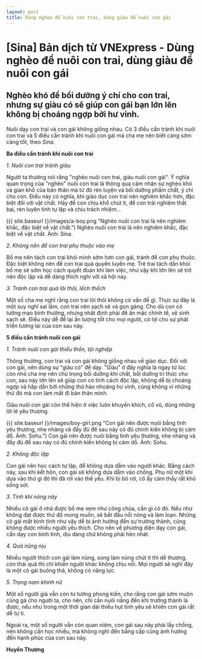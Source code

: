 ```yaml
---
layout: post
title: Dùng nghèo để nuôi con trai, dùng giàu để nuôi con gái
---
```


# [Sina] Bản dịch từ VNExpress - Dùng nghèo để nuôi con trai, dùng giàu để nuôi con gái

## Nghèo khó để bồi dưỡng ý chí cho con trai, nhưng sự giàu có sẽ giúp con gái bạn lớn lên không bị choáng ngợp bởi hư vinh.

Nuôi dạy con trai và con gái không giống nhau. Có 3 điều cần tránh khi nuôi con trai và 5 điều cần tránh khi nuôi con gái mà cha mẹ nên biết càng sớm càng tốt, theo _Sina._

**Ba điều cần tránh khi nuôi con trai**

_1\. Nuôi con trai tránh giàu_

Người ta thường nói rằng "nghèo nuôi con trai, giàu nuôi con gái".  Ý nghĩa quan trọng của "nghèo" nuôi con trai là thông qua cảm nhận sự nghèo khó và gian khổ của bản thân mà từ đó rèn luyện và bồi dưỡng phẩm chất, ý chí cho con. Điều này có nghĩa, khi giáo dục con trai nên nghiêm khắc hơn, đặc biệt đối với vật chất. Hãy để con chịu khổ chút ít, để con trải nghiệm thất bại, rèn luyện tính tự lập và chịu trách nhiệm...

({{ site.baseurl }}/images/a-boy.png "Nghèo nuôi con trai là nên nghiêm khắc, đặc biệt về vật chất.")
Nghèo nuôi con trai là nên nghiêm khắc, đặc biệt về vật chất. Ảnh: Sina.

_2\. Không nên để con trai phụ thuộc vào mẹ_

Bố mẹ nên tách con trai khỏi mình sớm hơn con gái, tránh để con phụ thuộc. Đặc biệt không nên để con trai quá quyến luyến mẹ. Trẻ trai tách dần khỏi bố mẹ sẽ sớm học cách quyết đoán khi làm việc, như vậy khi lớn lên sẽ trở nên độc lập và dễ dàng thích nghi với xã hội này.

_3\. Tránh con trai quá lôi thôi, lếch thếch_

Một số cha mẹ nghĩ rằng con trai lôi thôi không có vấn đề gì. Thực sự đây là một suy nghĩ sai lầm, con trai nên sạch sẽ và gọn gàng. Cho dù con có tướng mạo bình thường, nhưng nhất định phải để ăn mặc chỉnh tề, vệ sinh sạch sẽ. Điều này dễ để lại ấn tượng tốt cho mọi người, có lợi cho sự phát triển tương lai của con sau này.

**5 điều cần tránh nuôi con gái**

_1\. Tránh nuôi con gái thiếu thốn, tội nghiệp_

Thông thường, con trai và con gái không giống nhau về giáo dục. Đối với con gái, nên dùng sự "giàu có" để dạy. "Giàu" ở đây nghĩa là ngay từ lúc còn nhỏ cha mẹ nên chú trọng bồi dưỡng khí chất, bồi dưỡng tri thức cho con, sau này lớn lên sẽ giúp con có tính cách độc lập, không dễ bị choáng ngợp và hấp dẫn bởi những thứ hào nhoáng hư vinh, cũng không vì những thứ đó mà con làm mất đi bản thân mình.

Giàu nuôi con gái còn thể hiện ở việc luôn khuyến khích, cổ vũ, dùng những lời lẽ yêu thương.

 ({{ site.baseurl }}/images/boy-girl.png "Con gái nên được nuôi bằng tình yêu thương, nhẹ nhàng và đầy đủ để sau này có đủ chính kiến không bị cám dỗ. Ảnh: Sohu.")
Con gái nên được nuôi bằng tình yêu thương, nhẹ nhàng và đầy đủ để sau này có đủ chính kiến không bị cám dỗ. Ảnh: Sohu.

_2\. Không độc lập_

Con gái nên học cách tự lập, để không dựa dẫm vào người khác. Bằng cách này, sau khi kết hôn, con gái sẽ không dựa dẫm vào chồng. Phụ nữ một khi dựa vào thứ gì đó thì đã rơi vào thế yếu. Khi bị bỏ rơi, cô ấy cảm thấy rất khó sống sót. 

_3\. Tính khí nóng nảy_

Nhiều cô gái ở nhà được bố mẹ xem như công chúa, cần gì có đó. Nếu như không đạt được thứ đồ mong muốn, sẽ bắt đầu nổi nóng và làm loạn. Những cô gái mất bình tĩnh như vậy dễ bị ảnh hưởng đến sự trưởng thành, cũng không được nhiều người yêu thích. Cho nên về phương diện dạy con gái, cần dạy con bình tĩnh, dịu dàng chứ không phải hèn nhát.

_4\. Quá nũng nịu_

Nhiều người thích con gái làm nũng, song làm nũng chút ít thì dễ thương, còn thái quá thì chỉ khiến người khác không chịu nổi. Mọi người sẽ nghĩ đây là một cô gái buông thả, không có năng lực.

_5\. Trọng nam khinh nữ_

Một số người già vẫn còn tư tưởng phong kiến, cho rằng con gái sớm muộn cũng gả cho người ta, cho nên, chỉ cần nuôi nấng đến khi trưởng thành là được, nếu như trong một thời gian dài thiếu hụt tình yêu sẽ khiến con gái rất dễ tự ti.

Ngoài ra, một số người vẫn còn quan niệm, con gái sau này phải lấy chồng, nên không cần học nhiều, mà không nghĩ đến bằng cấp cũng ảnh hưởng đến hạnh phúc của con sau này.

**Huyền Thương**

